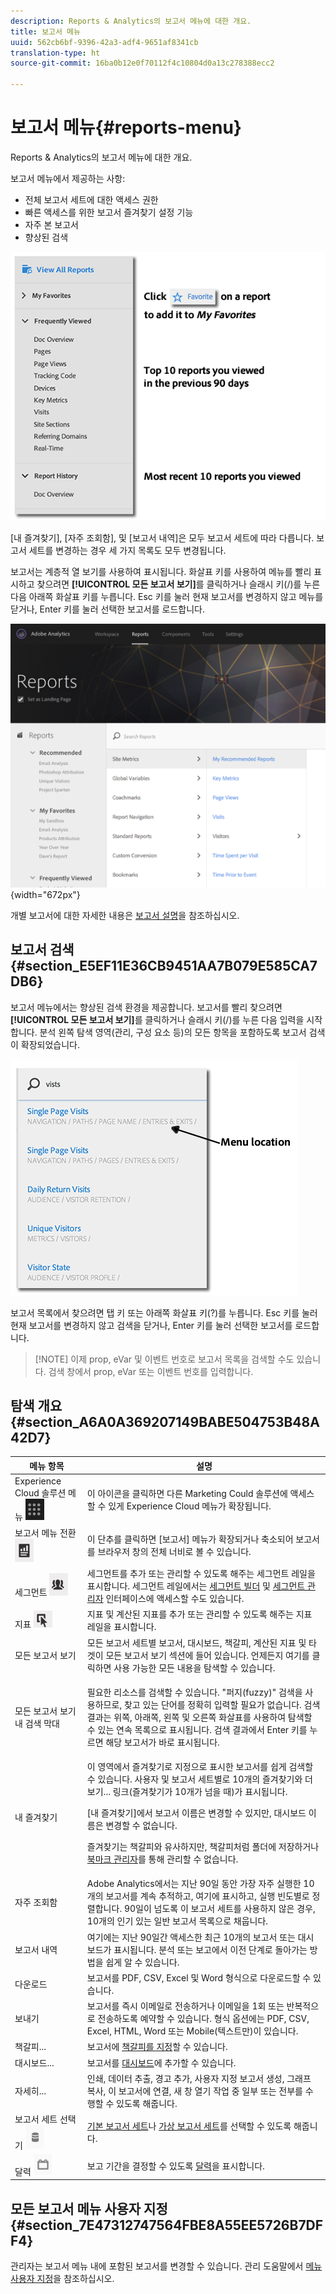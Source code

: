 ```yaml
---
description: Reports & Analytics의 보고서 메뉴에 대한 개요.
title: 보고서 메뉴
uuid: 562cb6bf-9396-42a3-adf4-9651af8341cb
translation-type: ht
source-git-commit: 16ba0b12e0f70112f4c10804d0a13c278388ecc2

---
```



# 보고서 메뉴{#reports-menu}

Reports &amp; Analytics의 보고서 메뉴에 대한 개요.

보고서 메뉴에서 제공하는 사항:

* 전체 보고서 세트에 대한 액세스 권한
* 빠른 액세스를 위한 보고서 즐겨찾기 설정 기능
* 자주 본 보고서
* 향상된 검색

![](assets/menu-mainnav.png)

[내 즐겨찾기], [자주 조회함], 및 [보고서 내역]은 모두 보고서 세트에 따라 다릅니다. 보고서 세트를 변경하는 경우 세 가지 목록도 모두 변경됩니다.

보고서는 계층적 열 보기를 사용하여 표시됩니다. 화살표 키를 사용하여 메뉴를 빨리 표시하고 찾으려면 **[!UICONTROL 모든 보고서 보기]**&#x200B;를 클릭하거나 슬래시 키(/)를 누른 다음 아래쪽 화살표 키를 누릅니다. Esc 키를 눌러 현재 보고서를 변경하지 않고 메뉴를 닫거나, Enter 키를 눌러 선택한 보고서를 로드합니다.

![](assets/reports-landing.png){width=&quot;672px&quot;}

개별 보고서에 대한 자세한 내용은 [보고서 설명](https://marketing.adobe.com/resources/help/ko_KR/reference/reports_descriptions.html)을 참조하십시오.

## 보고서 검색 {#section_E5EF11E36CB9451AA7B079E585CA7DB6}

보고서 메뉴에서는 향상된 검색 환경을 제공합니다. 보고서를 빨리 찾으려면 **[!UICONTROL 모든 보고서 보기]**&#x200B;를 클릭하거나 슬래시 키(/)를 누른 다음 입력을 시작합니다. 분석 왼쪽 탐색 영역(관리, 구성 요소 등)의 모든 항목을 포함하도록 보고서 검색이 확장되었습니다.

![](assets/menu-search.png)

보고서 목록에서 찾으려면 탭 키 또는 아래쪽 화살표 키(?)를 누릅니다. Esc 키를 눌러 현재 보고서를 변경하지 않고 검색을 닫거나, Enter 키를 눌러 선택한 보고서를 로드합니다.

> [!NOTE] 이제 prop, eVar 및 이벤트 번호로 보고서 목록을 검색할 수도 있습니다. 검색 창에서 prop, eVar 또는 이벤트 번호를 입력합니다.

## 탐색 개요 {#section_A6A0A369207149BABE504753B48A42D7}

<table id="table_3BA295966BBC4C94ABDC3718D1894698"> 
 <thead> 
  <tr> 
   <th colname="col1" class="entry"> 메뉴 항목 </th> 
   <th colname="col2" class="entry"> 설명 </th> 
  </tr>
 </thead>
 <tbody> 
  <tr> 
   <td colname="col1">Experience Cloud 솔루션 메뉴 <img placement="inline"  src="assets/mc-icon.png" width="30px" id="image_B75D0F6991F74389A77068D999C9A910" /> </td> 
   <td colname="col2"> 이 아이콘을 클릭하면 다른 Marketing Could 솔루션에 액세스할 수 있게 Experience Cloud 메뉴가 확장됩니다. </td> 
  </tr> 
  <tr> 
   <td colname="col1">보고서 메뉴 전환 <img placement="inline"  src="assets/toggle_icon.png" id="image_32296B71E82C4694821D99867305F5FE" width="30px" /> </td> 
   <td colname="col2"> 이 단추를 클릭하면 [보고서] 메뉴가 확장되거나 축소되어 보고서를 브라우저 창의 전체 너비로 볼 수 있습니다. </td> 
  </tr> 
  <tr> 
   <td colname="col1"><span class="uicontrol">세그먼트 <img placement="inline"  src="assets/segment_icon.png" width="30px" id="image_6BF461356C8640EA8E93B74092320E91" /></span> </td> 
   <td colname="col2">세그먼트를 추가 또는 관리할 수 있도록 해주는 세그먼트 레일을 표시합니다. 세그먼트 레일에서는 <a href="https://marketing.adobe.com/resources/help/ko_KR/analytics/segment/seg_build_ui.html"  >세그먼트 빌더</a> 및 <a href="https://marketing.adobe.com/resources/help/ko_KR/analytics/segment/seg_manage.html"  >세그먼트 관리자</a> 인터페이스에 액세스할 수도 있습니다. </td> 
  </tr> 
  <tr> 
   <td colname="col1"><span class="uicontrol">지표 <img placement="inline"  src="assets/metrics_icon.png" width="30px" id="image_88620CB8A9CC4BC3BE4CE30BDA727512" /></span> </td> 
   <td colname="col2"> 지표 및 계산된 지표를 추가 또는 관리할 수 있도록 해주는 지표 레일을 표시합니다. </td> 
  </tr> 
  <tr> 
   <td colname="col1"><span class="uicontrol"> 모든 보고서 보기</span> </td> 
   <td colname="col2">모든 보고서 세트별 보고서, 대시보드, 책갈피, 계산된 지표 및 타겟이 <span class="uicontrol">모든 보고서 보기</span> 섹션에 들어 있습니다. 언제든지 여기를 클릭하면 사용 가능한 모든 내용을 탐색할 수 있습니다. </td> 
  </tr> 
  <tr> 
   <td colname="col1"><span class="uicontrol">모든 보고서 보기</span> 내 검색 막대 </td> 
   <td colname="col2"> <p> 필요한 리소스를 검색할 수 있습니다. "퍼지(fuzzy)" 검색을 사용하므로, 찾고 있는 단어를 정확히 입력할 필요가 없습니다. 검색 결과는 위쪽, 아래쪽, 왼쪽 및 오른쪽 화살표를 사용하여 탐색할 수 있는 연속 목록으로 표시됩니다. 검색 결과에서 <span class="uicontrol">Enter</span> 키를 누르면 해당 보고서가 바로 표시됩니다. </p> </td> 
  </tr> 
  <tr> 
   <td colname="col1"><span class="uicontrol">내 즐겨찾기</span> </td> 
   <td colname="col2">이 영역에서 <span class="uicontrol">즐겨찾기로 지정</span>으로 표시한 보고서를 쉽게 검색할 수 있습니다. 사용자 및 보고서 세트별로 10개의 즐겨찾기와 <span class="uicontrol">더 보기...</span> 링크(즐겨찾기가 10개가 넘을 때)가 표시됩니다. <p>[내 즐겨찾기]에서 보고서 이름은 변경할 수 있지만, 대시보드 이름은 변경할 수 없습니다. </p> <p>즐겨찾기는 책갈피와 유사하지만, 책갈피처럼 폴더에 저장하거나 <a href="/help/analyze/reports-analytics/bookmarks.md"  > 북마크 관리자</a>를 통해 관리할 수 없습니다. </p> </td> 
  </tr> 
  <tr> 
   <td colname="col1"><span class="uicontrol"> 자주 조회함</span> </td> 
   <td colname="col2"> Adobe Analytics에서는 지난 90일 동안 가장 자주 실행한 10개의 보고서를 계속 추적하고, 여기에 표시하고, 실행 빈도별로 정렬합니다. 90일이 넘도록 이 보고서 세트를 사용하지 않은 경우, 10개의 인기 있는 일반 보고서 목록으로 채웁니다. </td> 
  </tr> 
  <tr> 
   <td colname="col1"><span class="uicontrol"> 보고서 내역</span> </td> 
   <td colname="col2"> 여기에는 지난 90일간 액세스한 최근 10개의 보고서 또는 대시보드가 표시됩니다. 분석 또는 보고에서 이전 단계로 돌아가는 방법을 쉽게 알 수 있습니다. </td> 
  </tr> 
  <tr> 
   <td colname="col1"><span class="uicontrol"> 다운로드</span> </td> 
   <td colname="col2">보고서를 PDF, CSV, Excel 및 Word 형식으로 다운로드할 수 있습니다. </td> 
  </tr> 
  <tr> 
   <td colname="col1"><span class="uicontrol"> 보내기</span> </td> 
   <td colname="col2">보고서를 즉시 이메일로 전송하거나 이메일을 1회 또는 반복적으로 전송하도록 예약할 수 있습니다. 형식 옵션에는 PDF, CSV, Excel, HTML, Word 또는 Mobile(텍스트만)이 있습니다.</td> 
  </tr> 
  <tr> 
   <td colname="col1"><span class="uicontrol"> 책갈피...</span> </td> 
   <td colname="col2">보고서에 <a href="/help/analyze/reports-analytics/bookmarks.md"  >책갈피를 지정</a>할 수 있습니다. </td> 
  </tr> 
  <tr> 
   <td colname="col1"><span class="uicontrol"> 대시보드</span>... </td> 
   <td colname="col2">보고서를 <a href="/help/analyze/reports-analytics/dashboard.md"  > 대시보드</a>에 추가할 수 있습니다. </td> 
  </tr> 
  <tr> 
   <td colname="col1"><span class="uicontrol"> 자세히...</span> </td> 
   <td colname="col2"> 인쇄, 데이터 추출, 경고 추가, 사용자 지정 보고서 생성, 그래프 복사, 이 보고서에 연결, 새 창 열기 작업 중 일부 또는 전부를 수행할 수 있도록 해줍니다. </td> 
  </tr> 
  <tr> 
   <td colname="col1">보고서 세트 선택기 <img placement="inline"  src="assets/report-suite-selector.png" width="30px" id="image_9F64944D46574B2AA38D81A7C82C4AC4" /> </td> 
   <td colname="col2"><a href="https://marketing.adobe.com/resources/help/ko_KR/reference/report_suites_admin.html"  >기본 보고서 세트</a>나 <a href="https://marketing.adobe.com/resources/help/ko_KR/reference/virtual-report-suites.html"  >가상 보고서 세트</a>를 선택할 수 있도록 해줍니다. </td> 
  </tr> 
  <tr> 
   <td colname="col1">달력 <img placement="inline"  src="assets/calendar-icon.png" width="30px" id="image_C5E4F87F964C4C3E98496D38A1123502" /> </td> 
   <td colname="col2">보고 기간을 결정할 수 있도록 <a href="/help/analyze/reports-analytics/overview/report-overview.md#section_8C6C4AD84D9043E8ABD53FF8F645AAB1"  >달력</a>을 표시합니다. </td> 
  </tr> 
 </tbody> 
</table>

## 모든 보고서 메뉴 사용자 지정 {#section_7E47312747564FBE8A55EE5726B7DFF4}

관리자는 보고서 메뉴 내에 포함된 보고서를 변경할 수 있습니다. 관리 도움말에서 [메뉴 사용자 지정](https://marketing.adobe.com/resources/help/ko_KR/reference/customize_menus.html)을 참조하십시오.
